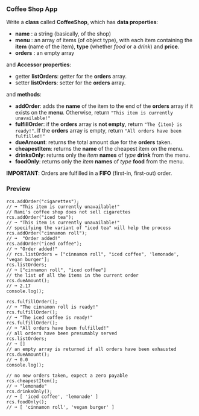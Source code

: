 ### Coffee Shop App

Write a **class** called **CoffeeShop**, which has **data properties**:

-  **name** : a string (basically, of the shop)
-  **menu** : an array of items (of object type), with each item containing the **item** (name of the item), **type** (whether _food_ or a _drink_) and **price**.
-  **orders** : an empty array

and **Accessor properties**:

-  getter **listOrders**: getter for the **orders** array.
-  setter **listOrders**: setter for the **orders** array.

and **methods**:

-  **addOrder**: adds the **name** of the item to the end of the **orders** array if it exists on the **menu**. Otherwise, return `"This item is currently unavailable!"`
-  **fulfillOrder**: if the **orders** array is **not empty**, return `"The {item} is ready!"`. If the **orders** array is empty, return `"All orders have been fulfilled!"`
-  **dueAmount**: returns the total amount due for the **orders** taken.
-  **cheapestItem**: returns the **name** of the cheapest item on the menu.
-  **drinksOnly**: returns only the _item_  **names** of _type_  **drink** from the menu.
-  **foodOnly**: returns only the _item_  **names** of _type_  **food** from the menu.

**IMPORTANT**: Orders are fulfilled in a **FIFO** (first-in, first-out) order.


### Preview

```
rcs.addOrder("cigarettes");
// ➞ "This item is currently unavailable!"
// Rami's coffee shop does not sell cigarettes
rcs.addOrder("iced tea");
// ➞ "This item is currently unavailable!"
// specifying the variant of "iced tea" will help the process
rcs.addOrder("cinnamon roll");
// ➞  "Order added!"
rcs.addOrder("iced coffee");
// ➞ "Order added!"
// rcs.listOrders = ["cinnamon roll", "iced coffee", 'lemonade', 'vegan burger'];
rcs.listOrders;
// ➞ ["cinnamon roll", "iced coffee"]
// the list of all the items in the current order
rcs.dueAmount();
// ➞ 2.17
console.log();

rcs.fulfillOrder();
// ➞ "The cinnamon roll is ready!"
rcs.fulfillOrder();
// ➞ "The iced coffee is ready!"
rcs.fulfillOrder();
// ➞ "All orders have been fulfilled!"
// all orders have been presumably served
rcs.listOrders;
// ➞ []
// an empty array is returned if all orders have been exhausted
rcs.dueAmount();
// ➞ 0.0
console.log();

// no new orders taken, expect a zero payable
rcs.cheapestItem();
// ➞ "lemonade"
rcs.drinksOnly();
// ➞ [ 'iced coffee', 'lemonade' ]
rcs.foodOnly();
// ➞ [ 'cinnamon roll', 'vegan burger' ]
```
